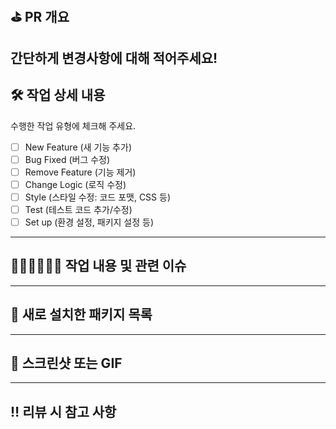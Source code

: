 ## ⛳️ PR 개요

## 간단하게 변경사항에 대해 적어주세요!

## 🛠️ 작업 상세 내용

수행한 작업 유형에 체크해 주세요.

- [ ] New Feature (새 기능 추가)
- [ ] Bug Fixed (버그 수정)
- [ ] Remove Feature (기능 제거)
- [ ] Change Logic (로직 수정)
- [ ] Style (스타일 수정: 코드 포맷, CSS 등)
- [ ] Test (테스트 코드 추가/수정)
- [ ] Set up (환경 설정, 패키지 설정 등)

---

## 🧑🏻‍💻👩🏻‍💻 작업 내용 및 관련 이슈

---

## 📓 새로 설치한 패키지 목록

---

## 📸 스크린샷 또는 GIF

---

## ‼️ 리뷰 시 참고 사항
